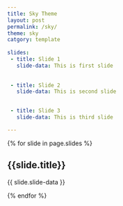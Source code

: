 ```yaml
---
title: Sky Theme
layout: post
permalink: /sky/
theme: sky
catgory: template
 
slides:
 - title: Slide 1
   slide-data: This is first slide
 
     
 - title: Slide 2
   slide-data: This is second slide

   
 - title: Slide 3
   slide-data: This is third slide

---
```


{% for slide in page.slides %}
                    
<section data-background="{% if slide.background %}{{slide.background}}{% else %}{{page.background}}{% endif %}"><h1>{{slide.title}}</h1>{{ slide.slide-data }}</section>
                    
{% endfor %}
    
